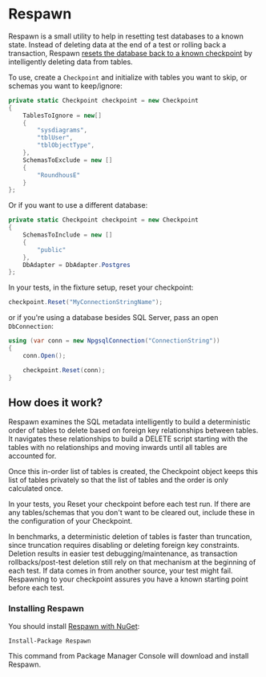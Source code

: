 # Respawn

Respawn is a small utility to help in resetting test databases to a known state. Instead of deleting data at the end of a test or rolling back a transaction, Respawn [resets the database back to a known checkpoint](http://lostechies.com/jimmybogard/2013/06/18/strategies-for-isolating-the-database-in-tests/) by intelligently deleting data from tables.

To use, create a `Checkpoint` and initialize with tables you want to skip, or schemas you want to keep/ignore:

```csharp
private static Checkpoint checkpoint = new Checkpoint
{
    TablesToIgnore = new[]
    {
        "sysdiagrams",
        "tblUser",
        "tblObjectType",
    },
    SchemasToExclude = new []
    {
        "RoundhousE"
    }
};
```
Or if you want to use a different database:
```csharp
private static Checkpoint checkpoint = new Checkpoint
{
    SchemasToInclude = new []
    {
        "public"
    },
    DbAdapter = DbAdapter.Postgres
};
```

In your tests, in the fixture setup, reset your checkpoint:
```csharp
checkpoint.Reset("MyConnectionStringName");
```
or if you're using a database besides SQL Server, pass an open `DbConnection`:
```csharp
using (var conn = new NpgsqlConnection("ConnectionString"))
{
    conn.Open();

    checkpoint.Reset(conn);
}
```

## How does it work?
Respawn examines the SQL metadata intelligently to build a deterministic order of tables to delete based on foreign key relationships between tables. It navigates these relationships to build a DELETE script starting with the tables with no relationships and moving inwards until all tables are accounted for.

Once this in-order list of tables is created, the Checkpoint object keeps this list of tables privately so that the list of tables and the order is only calculated once.

In your tests, you Reset your checkpoint before each test run. If there are any tables/schemas that you don't want to be cleared out, include these in the configuration of your Checkpoint.

In benchmarks, a deterministic deletion of tables is faster than truncation, since truncation requires disabling or deleting foreign key constraints. Deletion results in easier test debugging/maintenance, as transaction rollbacks/post-test deletion still rely on that mechanism at the beginning of each test. If data comes in from another source, your test might fail. Respawning to your checkpoint assures you have a known starting point before each test.

### Installing Respawn

You should install [Respawn with NuGet](https://www.nuget.org/packages/Respawn):

    Install-Package Respawn

This command from Package Manager Console will download and install Respawn.
